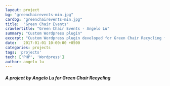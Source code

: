 ```yaml
---
layout: project
bg: "greenchairevents-min.jpg"
cardbg: "greenchairevents-min.jpg"
title:  "Green Chair Events"
crawlertitle: "Green Chair Events - Angelo Lu"
summary: "Custom Wordpress plugin"
excerpt: "Custom Wordpress plugin developed for Green Chair Recycling for easy and consistent posting of event details."
date:   2017-01-01 10:00:00 +0500
categories: projects
tags: 'projects'
tech: ['PHP', 'Wordpress']
author: angelo lu
---
```

##### A project by Angelo Lu for Green Chair Recycling